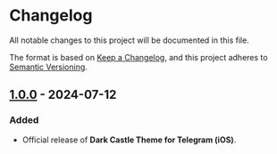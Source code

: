 # Changelog

All notable changes to this project will be documented in this file.

The format is based on [Keep a Changelog](https://keepachangelog.com/en/1.1.0/),
and this project adheres to [Semantic Versioning](https://semver.org/spec/v2.0.0.html).

## [1.0.0] - 2024-07-12

### Added

- Official release of **Dark Castle Theme for Telegram (iOS)**.

[1.0.0]: https://github.com/scottgriv/Dark-Castle-Telegram-iOS/releases/tag/v1.0.0
